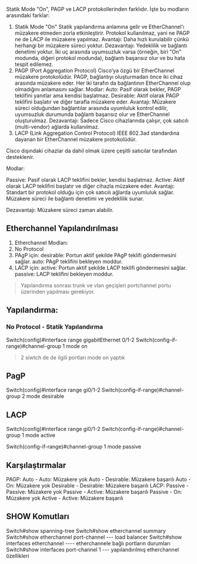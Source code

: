 Statik Mode "On", PAGP ve LACP protokollerinden farklıdır. İşte bu modların arasındaki farklar:

1. Statik Mode "On"
Statik yapılandırma anlamına gelir ve EtherChannel'ı müzakere etmeden zorla etkinleştirir.
Protokol kullanılmaz, yani ne PAGP ne de LACP ile müzakere yapılmaz.
Avantajı: Daha hızlı kurulabilir çünkü herhangi bir müzakere süreci yoktur.
Dezavantajı: Yedeklilik ve bağlantı denetimi yoktur. İki uç arasında uyumsuzluk varsa (örneğin, biri "On" modunda, diğeri protokol modunda), bağlantı başarısız olur ve bu hata tespit edilemez.
2. PAGP (Port Aggregation Protocol)
Cisco’ya özgü bir EtherChannel müzakere protokolüdür.
PAGP, bağlantıyı oluşturmadan önce iki cihaz arasında müzakere eder. Her iki tarafın da bağlantının EtherChannel olup olmadığını anlamasını sağlar.
Modlar:
Auto: Pasif olarak bekler, PAGP teklifini yanıtlar ama kendisi başlatmaz.
Desirable: Aktif olarak PAGP teklifini başlatır ve diğer tarafla müzakere eder.
Avantajı: Müzakere süreci olduğundan bağlantılar arasında uyumluluk kontrol edilir, uyumsuzluk durumunda bağlantı başarısız olur ve EtherChannel oluşturulmaz.
Dezavantajı: Sadece Cisco cihazlarında çalışır, çok satıcılı (multi-vendor) ağlarda kullanılmaz.
3. LACP (Link Aggregation Control Protocol)
IEEE 802.3ad standardına dayanan bir EtherChannel müzakere protokolüdür.

Cisco dışındaki cihazlar da dahil olmak üzere çeşitli satıcılar tarafından desteklenir.

Modlar:

Passive: Pasif olarak LACP teklifini bekler, kendisi başlatmaz.
Active: Aktif olarak LACP teklifini başlatır ve diğer cihazla müzakere eder.
Avantajı: Standart bir protokol olduğu için çok satıcılı ağlarda uyumluluk sağlar. Müzakere süreci ile bağlantı denetimi ve yedeklilik sunar.

Dezavantajı: Müzakere süreci zaman alabilir.



## Etherchannel Yapılandırılması

1. Etherchannel Modları:
2. No Protocol
3. PAgP için:
desirable: Portun aktif şekilde PAgP teklifi göndermesini sağlar.
auto: PAgP teklifini bekleyen moddur.
4. LACP için:
active: Portun aktif şekilde LACP teklifi göndermesini sağlar.
passive: LACP teklifini bekleyen moddur.

> Yapılandırma sonrası trunk ve vlan geçişleri portchannel portu üzerinden yapılması gerekiyor.

## Yapılandırma:
### No Protocol - Statik Yapılandırma
Switch(config)#interface range gigabitEthernet 0/1-2
Switch(config-if-range)#channel-group 1 mode on 
> 2 siwtch de de ilgili portları mode on yaptık

## PagP
Switch(config)#interface range gi0/1-2
Switch(config-if-range)#channel-group 2 mode desirable 

## LACP
Switch(config)#interface range gi0/1-2
Switch(config-if-range)#channel-group 1 mode active 

Switch(config-if-range)#channel-group 1 mode passive

## Karşılaştırmalar
PAGP:
Auto - Auto: Müzakere yok
Auto - Desirable: Müzakere başarılı
Auto - On: Müzakere yok
Desirable - Desirable: Müzakere başarılı
LACP:
Passive - Passive: Müzakere yok
Passive - Active: Müzakere başarılı
Passive - On: Müzakere yok
Active - Active: Müzakere başarılı



## SHOW Komutları
Switch#show spanning-tree 
Switch#show etherchannel summary 
Switch#show etherchannel port-channel  --- load balancer
Switch#show interfaces etherchannel ---- etherchannele bağlı portların durumları
Switch#show interfaces port-channel 1 --- yapılandırılmış etherchannel özellikleri
